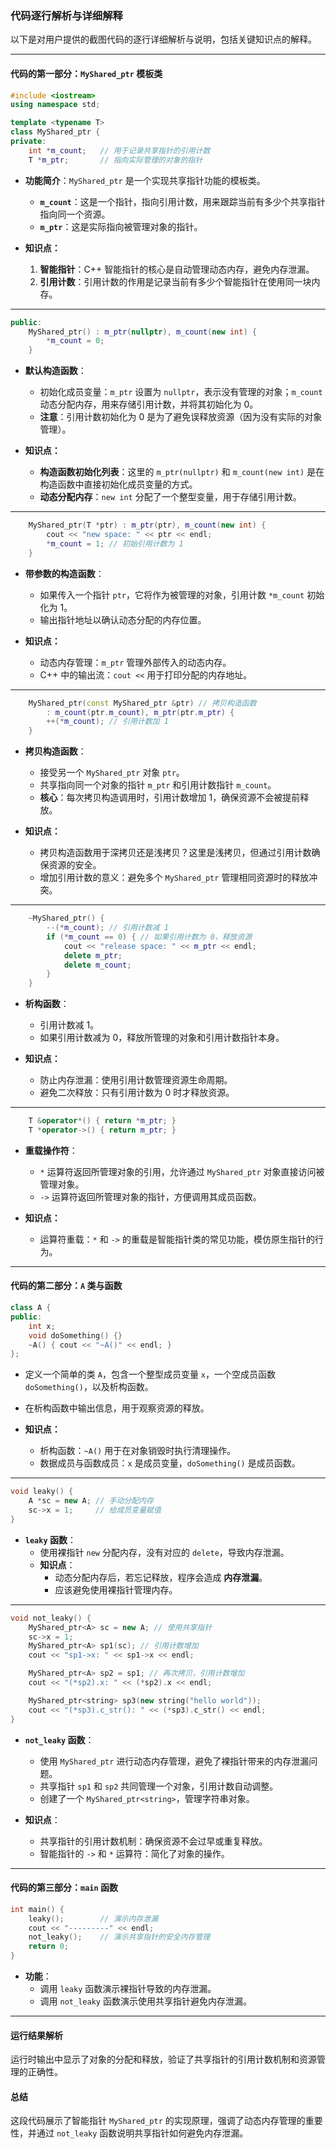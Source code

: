 ### **代码逐行解析与详细解释**

以下是对用户提供的截图代码的逐行详细解析与说明，包括关键知识点的解释。

---

#### **代码的第一部分：`MyShared_ptr` 模板类**

```cpp
#include <iostream>
using namespace std;

template <typename T>
class MyShared_ptr {
private:
    int *m_count;   // 用于记录共享指针的引用计数
    T *m_ptr;       // 指向实际管理的对象的指针
```

- **功能简介**：`MyShared_ptr` 是一个实现共享指针功能的模板类。
    
    - **`m_count`**：这是一个指针，指向引用计数，用来跟踪当前有多少个共享指针指向同一个资源。
    - **`m_ptr`**：这是实际指向被管理对象的指针。
- **知识点：**
    
    1. **智能指针**：C++ 智能指针的核心是自动管理动态内存，避免内存泄漏。
    2. **引用计数**：引用计数的作用是记录当前有多少个智能指针在使用同一块内存。

---

```cpp
public:
    MyShared_ptr() : m_ptr(nullptr), m_count(new int) {
        *m_count = 0;
    }
```

- **默认构造函数**：
    
    - 初始化成员变量：`m_ptr` 设置为 `nullptr`，表示没有管理的对象；`m_count` 动态分配内存，用来存储引用计数，并将其初始化为 0。
    - **注意**：引用计数初始化为 0 是为了避免误释放资源（因为没有实际的对象管理）。
- **知识点：**
    
    - **构造函数初始化列表**：这里的 `m_ptr(nullptr)` 和 `m_count(new int)` 是在构造函数中直接初始化成员变量的方式。
    - **动态分配内存**：`new int` 分配了一个整型变量，用于存储引用计数。

---

```cpp
    MyShared_ptr(T *ptr) : m_ptr(ptr), m_count(new int) {
        cout << "new space: " << ptr << endl;
        *m_count = 1; // 初始引用计数为 1
    }
```

- **带参数的构造函数**：
    
    - 如果传入一个指针 `ptr`，它将作为被管理的对象，引用计数 `*m_count` 初始化为 1。
    - 输出指针地址以确认动态分配的内存位置。
- **知识点：**
    
    - 动态内存管理：`m_ptr` 管理外部传入的动态内存。
    - C++ 中的输出流：`cout <<` 用于打印分配的内存地址。

---

```cpp
    MyShared_ptr(const MyShared_ptr &ptr) // 拷贝构造函数
        : m_count(ptr.m_count), m_ptr(ptr.m_ptr) {
        ++(*m_count); // 引用计数加 1
    }
```

- **拷贝构造函数**：
    
    - 接受另一个 `MyShared_ptr` 对象 `ptr`。
    - 共享指向同一个对象的指针 `m_ptr` 和引用计数指针 `m_count`。
    - **核心**：每次拷贝构造调用时，引用计数增加 1，确保资源不会被提前释放。
- **知识点：**
    
    - 拷贝构造函数用于深拷贝还是浅拷贝？这里是浅拷贝，但通过引用计数确保资源的安全。
    - 增加引用计数的意义：避免多个 `MyShared_ptr` 管理相同资源时的释放冲突。

---

```cpp
    ~MyShared_ptr() {
        --(*m_count); // 引用计数减 1
        if (*m_count == 0) { // 如果引用计数为 0，释放资源
            cout << "release space: " << m_ptr << endl;
            delete m_ptr;
            delete m_count;
        }
    }
```

- **析构函数**：
    
    - 引用计数减 1。
    - 如果引用计数减为 0，释放所管理的对象和引用计数指针本身。
- **知识点：**
    
    - 防止内存泄漏：使用引用计数管理资源生命周期。
    - 避免二次释放：只有引用计数为 0 时才释放资源。

---

```cpp
    T &operator*() { return *m_ptr; }
    T *operator->() { return m_ptr; }
```

- **重载操作符**：
    
    - `*` 运算符返回所管理对象的引用，允许通过 `MyShared_ptr` 对象直接访问被管理对象。
    - `->` 运算符返回所管理对象的指针，方便调用其成员函数。
- **知识点：**
    
    - 运算符重载：`*` 和 `->` 的重载是智能指针类的常见功能，模仿原生指针的行为。

---

#### **代码的第二部分：`A` 类与函数**

```cpp
class A {
public:
    int x;
    void doSomething() {}
    ~A() { cout << "~A()" << endl; }
};
```

- 定义一个简单的类 `A`，包含一个整型成员变量 `x`，一个空成员函数 `doSomething()`，以及析构函数。
    
- 在析构函数中输出信息，用于观察资源的释放。
    
- **知识点：**
    
    - 析构函数：`~A()` 用于在对象销毁时执行清理操作。
    - 数据成员与函数成员：`x` 是成员变量，`doSomething()` 是成员函数。

---

```cpp
void leaky() {
    A *sc = new A; // 手动分配内存
    sc->x = 1;     // 给成员变量赋值
}
```

- **`leaky` 函数**：
    - 使用裸指针 `new` 分配内存，没有对应的 `delete`，导致内存泄漏。
    - **知识点**：
        - 动态分配内存后，若忘记释放，程序会造成 **内存泄漏**。
        - 应该避免使用裸指针管理内存。

---

```cpp
void not_leaky() {
    MyShared_ptr<A> sc = new A; // 使用共享指针
    sc->x = 1;
    MyShared_ptr<A> sp1(sc); // 引用计数增加
    cout << "sp1->x: " << sp1->x << endl;

    MyShared_ptr<A> sp2 = sp1; // 再次拷贝，引用计数增加
    cout << "(*sp2).x: " << (*sp2).x << endl;

    MyShared_ptr<string> sp3(new string("hello world"));
    cout << "(*sp3).c_str(): " << (*sp3).c_str() << endl;
}
```

- **`not_leaky` 函数**：
    
    - 使用 `MyShared_ptr` 进行动态内存管理，避免了裸指针带来的内存泄漏问题。
    - 共享指针 `sp1` 和 `sp2` 共同管理一个对象，引用计数自动调整。
    - 创建了一个 `MyShared_ptr<string>`，管理字符串对象。
- **知识点**：
    
    - 共享指针的引用计数机制：确保资源不会过早或重复释放。
    - 智能指针的 `->` 和 `*` 运算符：简化了对象的操作。

---

#### **代码的第三部分：`main` 函数**

```cpp
int main() {
    leaky();        // 演示内存泄漏
    cout << "---------" << endl;
    not_leaky();    // 演示共享指针的安全内存管理
    return 0;
}
```

- **功能**：
    - 调用 `leaky` 函数演示裸指针导致的内存泄漏。
    - 调用 `not_leaky` 函数演示使用共享指针避免内存泄漏。

---

#### **运行结果解析**

运行时输出中显示了对象的分配和释放，验证了共享指针的引用计数机制和资源管理的正确性。

#### **总结**

这段代码展示了智能指针 `MyShared_ptr` 的实现原理，强调了动态内存管理的重要性，并通过 `not_leaky` 函数说明共享指针如何避免内存泄漏。